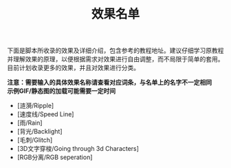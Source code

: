 ﻿---
title: 效果名单
---

下面是脚本所收录的效果及详细介绍，包含参考的教程地址。建议仔细学习原教程并理解效果的原理，以便根据需求对效果进行自由调整，而不局限于简单的套用。目前计划收录更多的效果，并且对效果进行分类。

**注意：需要输入的具体效果名称请查看对应词条，与名单上的名字不一定相同**    
**示例GIF/静态图的加载可能需要一定时间**

* [涟漪/Ripple]
* [速度线/Speed Line]
* [雨/Rain]
* [背光/Backlight]
* [毛刺/Glitch]
* [3D文字穿梭/Going through 3d Characters]
* [RGB分离/RGB seperation]
